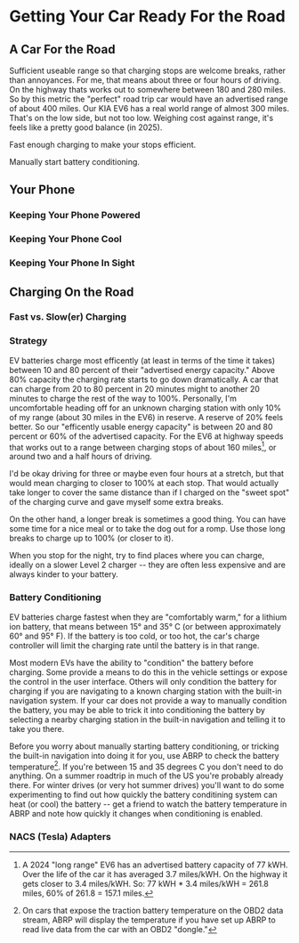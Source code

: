 # Getting Your Car Ready For the Road

## A Car For the Road

Sufficient useable range so that charging stops are welcome breaks, rather than annoyances. For me, that means about three or four hours of driving. On the highway thats works out to somewhere between 180 and 280 miles. So by this metric the "perfect" road trip car would have an advertised range of about 400 miles. Our KIA EV6 has a real world range of almost 300 miles. That's on the low side, but not too low. Weighing cost against range, it's feels like a pretty good balance (in 2025).

Fast enough charging to make your stops efficient.

Manually start battery conditioning.

## Your Phone

### Keeping Your Phone Powered

### Keeping Your Phone Cool

### Keeping Your Phone In Sight

## Charging On the Road

### Fast vs. Slow(er) Charging

### Strategy

EV batteries charge most efficently (at least in terms of the time it takes) between 10 and 80 percent of their "advertised energy capacity." Above 80% capacity the charging rate starts to go down dramatically. A car that can charge from 20 to 80 percent in 20 minutes might to another 20 minutes to charge the rest of the way to 100%. Personally, I'm uncomfortable heading off for an unknown charging station with only 10% of my range (about 30 miles in the EV6) in reserve. A reserve of 20% feels better. So our "efficently usable energy capacity" is between 20 and 80 percent or 60% of the advertised capacity. For the EV6 at highway speeds that works out to a range between charging stops of about 160 miles[^ev6-range], or around two and a half hours of driving.

I'd be okay driving for three or maybe even four hours at a stretch, but that would mean charging to closer to 100% at each stop. That would actually take longer to cover the same distance than if I charged on the "sweet spot" of the charging curve and gave myself some extra breaks.

On the other hand, a longer break is sometimes a good thing. You can have some time for a nice meal or to take the dog out for a romp. Use those long breaks to charge up to 100% (or closer to it).

When you stop for the night, try to find places where you can charge, ideally on a slower Level 2 charger -- they are often less expensive and are always kinder to your battery.

[^ev6-range]: A 2024 "long range" EV6 has an advertised battery capacity of 77 kWH. Over the life of the car it has averaged 3.7 miles/kWH. On the highway it gets closer to 3.4 miles/kWH. So: 77 kWH * 3.4 miles/kWH = 261.8 miles, 60% of 261.8 = 157.1 miles.

### Battery Conditioning

EV batteries charge fastest when they are "comfortably warm," for a lithium ion battery, that means between 15° and 35° C (or between approximately 60° and 95° F). If the battery is too cold, or too hot, the car's charge controller will limit the charging rate until the battery is in that range.

Most modern EVs have the ability to "condition" the battery before charging. Some provide a means to do this in the vehicle settings or expose the control in the user interface. Others will only condition the battery for charging if you are navigating to a known charging station with the built-in navigation system. If your car does not provide a way to manually condition the battery, you may be able to trick it into conditioning the battery by selecting a nearby charging station in the built-in navigation and telling it to take you there.

Before you worry about manually starting battery conditioning, or tricking the built-in navigation into doing it for you, use ABRP to check the battery temperature[^obd2-link-required]. If you're between 15 and 35 degrees C you don't need to do anything. On a summer roadtrip in much of the US you're probably already there. For winter drives (or very hot summer drives) you'll want to do some experimenting to find out how quickly the battery conditining system can heat (or cool) the battery -- get a friend to watch the battery temperature in ABRP and note how quickly it changes when conditioning is enabled.

[^obd2-link-required]: On cars that expose the traction battery temperature on the OBD2 data stream, ABRP will display the temperature if you have set up ABRP to read live data from the car with an OBD2 "dongle."

### NACS (Tesla) Adapters